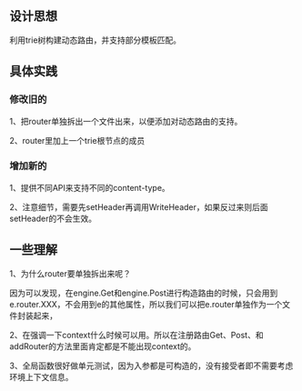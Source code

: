 ## 设计思想

利用trie树构建动态路由，并支持部分模板匹配。

## 具体实践

### 修改旧的

1、把router单独拆出一个文件出来，以便添加对动态路由的支持。

2、router里加上一个trie根节点的成员
### 增加新的

1、提供不同API来支持不同的content-type。

2、注意细节，需要先setHeader再调用WriteHeader，如果反过来则后面setHeader的不会生效。

## 一些理解

1、为什么router要单独拆出来呢？

因为可以发现，在engine.Get和engine.Post进行构造路由的时候，只会用到e.router.XXX，不会用到e的其他属性，所以我们可以把e.router单独作为一个文件封装起来，

2、在强调一下context什么时候可以用。所以在注册路由Get、Post、和addRouter的方法里面肯定都是不能出现context的。

3、全局函数很好做单元测试，因为入参都是可构造的，没有接受者即不需要考虑环境上下文信息。

